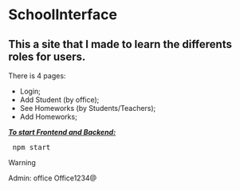 # SchoolInterface

<h2>This a site that I made to learn the differents roles for users.</h2>

There is 4 pages:

 - Login;
 - Add Student (by office);
 - See Homeworks (by Students/Teachers);
 - Add Homeworks;

<i><b><u>To start Frontend and Backend:</i></b></u>
<pre> npm start </pre>

> [!WARNING]
> Admin:    office     Office1234@
